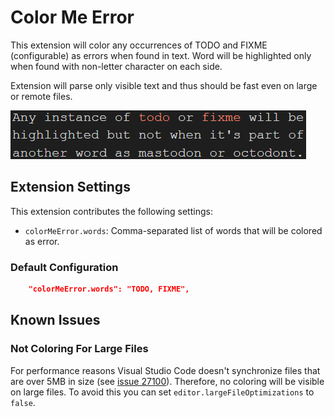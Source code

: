 Color Me Error
==============

This extension will color any occurrences of TODO and FIXME (configurable) as
errors when found in text. Word will be highlighted only when found with
non-letter character on each side.

Extension will parse only visible text and thus should be fast even on large
or remote files.

![Screenshot](https://github.com/medo64/ColorMeError/raw/main/./images/screenshot.png)


## Extension Settings

This extension contributes the following settings:

* `colorMeError.words`: Comma-separated list of words that will be colored as
                        error.


### Default Configuration

```json
    "colorMeError.words": "TODO, FIXME",
```


## Known Issues

### Not Coloring For Large Files

For performance reasons Visual Studio Code doesn't synchronize files that are
over 5MB in size (see [issue 27100](https://github.com/Microsoft/vscode/issues/27100)).
Therefore, no coloring will be visible on large files. To avoid this you can
set `editor.largeFileOptimizations` to `false`.
